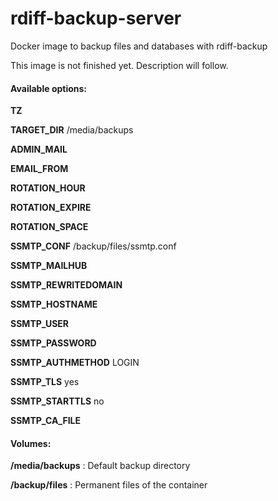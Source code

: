 # rdiff-backup-server

Docker image to backup files and databases with rdiff-backup

This image is not finished yet. Description will follow.

#### Available options: 

**TZ**

**TARGET_DIR** /media/backups

**ADMIN_MAIL**

**EMAIL_FROM**

**ROTATION_HOUR**

**ROTATION_EXPIRE**

**ROTATION_SPACE**

**SSMTP_CONF** /backup/files/ssmtp.conf

**SSMTP_MAILHUB**

**SSMTP_REWRITEDOMAIN**

**SSMTP_HOSTNAME**

**SSMTP_USER**

**SSMTP_PASSWORD**

**SSMTP_AUTHMETHOD** LOGIN

**SSMTP_TLS** yes

**SSMTP_STARTTLS** no

**SSMTP_CA_FILE**

#### Volumes:

**/media/backups** : Default backup directory

**/backup/files** : Permanent files of the container